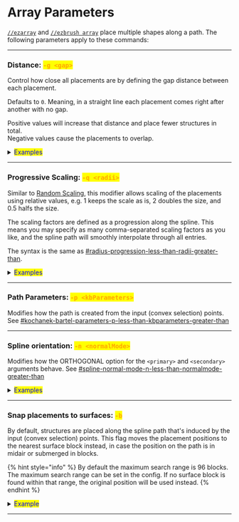 # Array Parameters

[`//ezarray`](./#overview) and [`//ezbrush array`](./#overview) place multiple shapes along a path. The following parameters apply to these commands:

***

### Distance: <mark style="color:orange;">`-g <gap>`</mark>  <a href="#distance-g" id="distance-g"></a>

Control how close all placements are by defining the gap distance between each placement.

Defaults to `0`. Meaning, in a straight line each placement comes right after another with no gap.

Positive values will increase that distance and place fewer structures in total.\
Negative values cause the placements to overlap.

<details>

<summary><mark style="color:blue;">Examples</mark></summary>

`//ezarray Clipboard `**`-g <gap>`** (with the clipboard being a default vanilla oak tree for no particular reason)

`//ezar Cl `**`-g 0`** : (default value, placements are right next to each other)

<img src="../../.gitbook/assets/ArrayGap_example1.png" alt="" data-size="original">

`//ezar Cl `**`-g 10`** : (placements are now further apart)

<img src="../../.gitbook/assets/ArrayGap_example2.png" alt="" data-size="original">

`//ezar Cl `**`-g -3`** (negative values cause placements to overlap)

<img src="../../.gitbook/assets/ArrayGap_example3.png" alt="" data-size="original">

</details>

***

### Progressive Scaling: <mark style="color:orange;">`-q <radii>`</mark>  <a href="#progressive-scaling-q" id="progressive-scaling-q"></a>

Similar to [Random Scaling](placement-parameters.md#random-scaling-o), this modifier allows scaling of the placements using relative values, e.g. 1 keeps the scale as is, 2 doubles the size, and 0.5 halfs the size.

The scaling factors are defined as a progression along the spline. This means you may specify as many comma-separated scaling factors as you like, and the spline path will smoothly interpolate through all entries.

The syntax is the same as [#radius-progression-less-than-radii-greater-than](../spline/common-parameters.md#radii "mention").

<details>

<summary><mark style="color:blue;">Examples</mark></summary>

`//ezarray Clipboard `**`-q <radii>`**

`//ezar Cl `**`-q 1`**

(default value, no scaling applied)

<img src="../../.gitbook/assets/ArrayGap_example1.png" alt="" data-size="original">

`//ezar Cl `**`-q 0.3,3`**

(placements are down-scaled by a factor of 0.3 at the beginning of the path and slowly get bigger up to triple their original size towards the end of the spline path)

<img src="../../.gitbook/assets/ArrayScaling_example2.png" alt="" data-size="original">

`//ezar Cl `**`-q 1.5,0.5,5.0,2.0,0.2`**

(Tree is being scaled progressively through all given values throughout the spline path)

<img src="../../.gitbook/assets/ArrayScaling_example3.png" alt="" data-size="original">

`//ezar Cl `**`-q 1.5,0.5,5.0,2.0,0.2 -o 0.7,1.3`**

(Combining progressive scaling -q with [random scaling](placement-parameters.md#random-scaling-o) -o)

<img src="../../.gitbook/assets/ArrayScaling_example4.png" alt="" data-size="original">

</details>

***

### Path Parameters: <mark style="color:orange;">`-p <kbParameters>`</mark>  <a href="#path-parameters-p" id="path-parameters-p"></a>

Modifies how the path is created from the input (convex selection) points. See [#kochanek-bartel-parameters-p-less-than-kbparameters-greater-than](../spline/common-parameters.md#kb-parameters "mention")

***

### Spline orientation: <mark style="color:orange;">`-n <normalMode>`</mark>  <a href="#spline-orientation-n" id="spline-orientation-n"></a>

Modifies how the ORTHOGONAL option for the `<primary>` and `<secondary>` arguments behave. See [#spline-normal-mode-n-less-than-normalmode-greater-than](../spline/common-parameters.md#normal-mode "mention")

<details>

<summary><mark style="color:blue;">Examples</mark></summary>

`//ezarray Clipboard Orthogonal Constant`**`-n <normalMode>`**

`//ezar Cl O C `**`-n CONSISTENT`**

(default value)

<img src="../../.gitbook/assets/OrthogonalAlignment_example1.png" alt="" data-size="original">

`//ezar Cl O C `**`-n UPRIGHT`**

(placements are not as tilted anymore)

<img src="../../.gitbook/assets/OrthogonalAlignment_example2.png" alt="" data-size="original">

</details>

***

### Snap placements to surfaces: <mark style="color:orange;">`-b`</mark>  <a href="#snap-to-surfaces-b" id="snap-to-surfaces-b"></a>

By default, structures are placed along the spline path that's induced by the input (convex selection) points. This flag moves the placement positions to the nearest surface block instead, in case the position on the path is in midair or submerged in blocks.

{% hint style="info" %}
By default the maximum search range is 96 blocks. The maximum search range can be set in the config. If no surface block is found within that range, the original position will be used instead.
{% endhint %}

<details>

<summary><mark style="color:blue;">Example</mark></summary>

GIF comparing

`//ezarray Clipboard` (placements are placed along path)

`//ezarray Clipboard `**`-b`** (placements positions moved to nearest surface block)

<img src="../../.gitbook/assets/ezgif.com-animated-gif-maker.gif" alt="" data-size="original">

</details>

***
